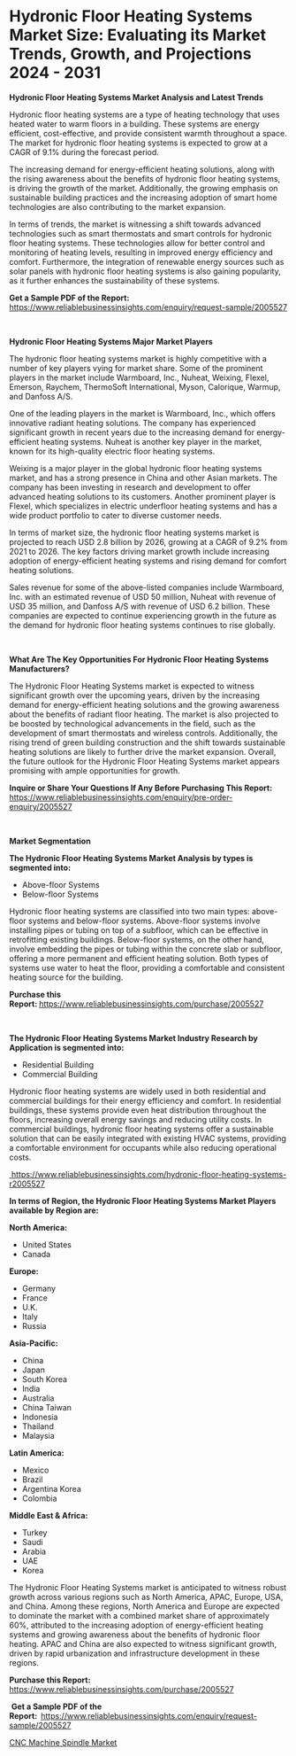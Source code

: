 <p><h1>Hydronic Floor Heating Systems Market Size: Evaluating its Market Trends, Growth, and Projections 2024 - 2031</h1></p><p><strong>Hydronic Floor Heating Systems Market Analysis and Latest Trends</strong></p>
<p><p>Hydronic floor heating systems are a type of heating technology that uses heated water to warm floors in a building. These systems are energy efficient, cost-effective, and provide consistent warmth throughout a space. The market for hydronic floor heating systems is expected to grow at a CAGR of 9.1% during the forecast period.</p><p>The increasing demand for energy-efficient heating solutions, along with the rising awareness about the benefits of hydronic floor heating systems, is driving the growth of the market. Additionally, the growing emphasis on sustainable building practices and the increasing adoption of smart home technologies are also contributing to the market expansion.</p><p>In terms of trends, the market is witnessing a shift towards advanced technologies such as smart thermostats and smart controls for hydronic floor heating systems. These technologies allow for better control and monitoring of heating levels, resulting in improved energy efficiency and comfort. Furthermore, the integration of renewable energy sources such as solar panels with hydronic floor heating systems is also gaining popularity, as it further enhances the sustainability of these systems.</p></p>
<p><strong>Get a Sample PDF of the Report:&nbsp;</strong> <a href="https://www.reliablebusinessinsights.com/enquiry/request-sample/2005527">https://www.reliablebusinessinsights.com/enquiry/request-sample/2005527</a></p>
<p>&nbsp;</p>
<p><strong>Hydronic Floor Heating Systems Major Market Players</strong></p>
<p><p>The hydronic floor heating systems market is highly competitive with a number of key players vying for market share. Some of the prominent players in the market include Warmboard, Inc., Nuheat, Weixing, Flexel, Emerson, Raychem, ThermoSoft International, Myson, Calorique, Warmup, and Danfoss A/S.</p><p>One of the leading players in the market is Warmboard, Inc., which offers innovative radiant heating solutions. The company has experienced significant growth in recent years due to the increasing demand for energy-efficient heating systems. Nuheat is another key player in the market, known for its high-quality electric floor heating systems.</p><p>Weixing is a major player in the global hydronic floor heating systems market, and has a strong presence in China and other Asian markets. The company has been investing in research and development to offer advanced heating solutions to its customers. Another prominent player is Flexel, which specializes in electric underfloor heating systems and has a wide product portfolio to cater to diverse customer needs.</p><p>In terms of market size, the hydronic floor heating systems market is projected to reach USD 2.8 billion by 2026, growing at a CAGR of 9.2% from 2021 to 2026. The key factors driving market growth include increasing adoption of energy-efficient heating systems and rising demand for comfort heating solutions.</p><p>Sales revenue for some of the above-listed companies include Warmboard, Inc. with an estimated revenue of USD 50 million, Nuheat with revenue of USD 35 million, and Danfoss A/S with revenue of USD 6.2 billion. These companies are expected to continue experiencing growth in the future as the demand for hydronic floor heating systems continues to rise globally.</p></p>
<p>&nbsp;</p>
<p><strong>What Are The Key Opportunities For Hydronic Floor Heating Systems Manufacturers?</strong></p>
<p><p>The Hydronic Floor Heating Systems market is expected to witness significant growth over the upcoming years, driven by the increasing demand for energy-efficient heating solutions and the growing awareness about the benefits of radiant floor heating. The market is also projected to be boosted by technological advancements in the field, such as the development of smart thermostats and wireless controls. Additionally, the rising trend of green building construction and the shift towards sustainable heating solutions are likely to further drive the market expansion. Overall, the future outlook for the Hydronic Floor Heating Systems market appears promising with ample opportunities for growth.</p></p>
<p><strong>Inquire or Share Your Questions If Any Before Purchasing This Report:</strong> <a href="https://www.reliablebusinessinsights.com/enquiry/pre-order-enquiry/2005527">https://www.reliablebusinessinsights.com/enquiry/pre-order-enquiry/2005527</a></p>
<p>&nbsp;</p>
<p><strong>Market Segmentation</strong></p>
<p><strong>The Hydronic Floor Heating Systems Market Analysis by types is segmented into:</strong></p>
<p><ul><li>Above-floor Systems</li><li>Below-floor Systems</li></ul></p>
<p><p>Hydronic floor heating systems are classified into two main types: above-floor systems and below-floor systems. Above-floor systems involve installing pipes or tubing on top of a subfloor, which can be effective in retrofitting existing buildings. Below-floor systems, on the other hand, involve embedding the pipes or tubing within the concrete slab or subfloor, offering a more permanent and efficient heating solution. Both types of systems use water to heat the floor, providing a comfortable and consistent heating source for the building.</p></p>
<p><strong>Purchase this Report:&nbsp;</strong><a href="https://www.reliablebusinessinsights.com/purchase/2005527">https://www.reliablebusinessinsights.com/purchase/2005527</a></p>
<p>&nbsp;</p>
<p><strong>The Hydronic Floor Heating Systems Market Industry Research by Application is segmented into:</strong></p>
<p><ul><li>Residential Building</li><li>Commercial Building</li></ul></p>
<p><p>Hydronic floor heating systems are widely used in both residential and commercial buildings for their energy efficiency and comfort. In residential buildings, these systems provide even heat distribution throughout the floors, increasing overall energy savings and reducing utility costs. In commercial buildings, hydronic floor heating systems offer a sustainable solution that can be easily integrated with existing HVAC systems, providing a comfortable environment for occupants while also reducing operational costs.</p></p>
<p><a href="https://www.reliablebusinessinsights.com/hydronic-floor-heating-systems-r2005527">&nbsp;https://www.reliablebusinessinsights.com/hydronic-floor-heating-systems-r2005527</a></p>
<p><strong>In terms of Region, the Hydronic Floor Heating Systems Market Players available by Region are:</strong></p>
<p>
    <p> <strong> North America: </strong>
        <ul>
            <li>United States</li>
            <li>Canada</li>
        </ul>
        </p> 
    <p> <strong> Europe: </strong>
        <ul>
            <li>Germany</li>
            <li>France</li>
            <li>U.K.</li>
            <li>Italy</li>
            <li>Russia</li>
        </ul>
        </p> 
    <p> <strong> Asia-Pacific: </strong>
        <ul>
            <li>China</li>
            <li>Japan</li>
            <li>South Korea</li>
            <li>India</li>
            <li>Australia</li>
            <li>China Taiwan</li>
            <li>Indonesia</li>
            <li>Thailand</li>
            <li>Malaysia</li>
        </ul>
        </p> 
    <p> <strong> Latin America: </strong>
        <ul>
            <li>Mexico</li>
            <li>Brazil</li>
            <li>Argentina Korea</li>
            <li>Colombia</li>
        </ul>
        </p> 
    <p> <strong> Middle East & Africa: </strong>
        <ul>
            <li>Turkey</li>
            <li>Saudi</li>
            <li>Arabia</li>
            <li>UAE</li>
            <li>Korea</li>
        </ul>
    </p>
    </p>
<p><p>The Hydronic Floor Heating Systems market is anticipated to witness robust growth across various regions such as North America, APAC, Europe, USA, and China. Among these regions, North America and Europe are expected to dominate the market with a combined market share of approximately 60%, attributed to the increasing adoption of energy-efficient heating systems and growing awareness about the benefits of hydronic floor heating. APAC and China are also expected to witness significant growth, driven by rapid urbanization and infrastructure development in these regions.</p></p>
<p><strong>Purchase this Report: </strong><a href="https://www.reliablebusinessinsights.com/purchase/2005527">https://www.reliablebusinessinsights.com/purchase/2005527</a></p>
<p>&nbsp;<strong>Get a Sample PDF of the Report:&nbsp;&nbsp;</strong><a href="https://www.reliablebusinessinsights.com/enquiry/request-sample/2005527">https://www.reliablebusinessinsights.com/enquiry/request-sample/2005527</a></p>
<p><strong></strong></p>
<p><p><a href="https://github.com/RichRobinson5/Market-Research-Report-List-5/blob/main/cnc-machine-spindle-market.md">CNC Machine Spindle Market</a></p></p>